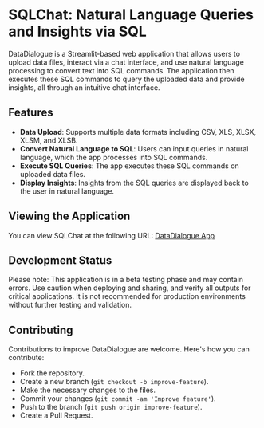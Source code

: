 # SQLChat: Natural Language Queries and Insights via SQL

DataDialogue is a Streamlit-based web application that allows users to upload data files, interact via a chat interface, and use natural language processing to convert text into SQL commands. The application then executes these SQL commands to query the uploaded data and provide insights, all through an intuitive chat interface.

## Features

- **Data Upload**: Supports multiple data formats including CSV, XLS, XLSX, XLSM, and XLSB.
- **Convert Natural Language to SQL**: Users can input queries in natural language, which the app processes into SQL commands.
- **Execute SQL Queries**: The app executes these SQL commands on uploaded data files.
- **Display Insights**: Insights from the SQL queries are displayed back to the user in natural language.

## Viewing the Application

You can view SQLChat at the following URL: [DataDialogue App](XXX)

## Development Status

Please note: This application is in a beta testing phase and may contain errors. Use caution when deploying and sharing, and verify all outputs for critical applications. It is not recommended for production environments without further testing and validation.

## Contributing

Contributions to improve DataDialogue are welcome. Here's how you can contribute:

- Fork the repository.
- Create a new branch (`git checkout -b improve-feature`).
- Make the necessary changes to the files.
- Commit your changes (`git commit -am 'Improve feature'`).
- Push to the branch (`git push origin improve-feature`).
- Create a Pull Request.